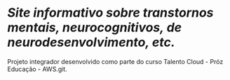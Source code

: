 # *Site informativo sobre transtornos mentais, neurocognitivos, de neurodesenvolvimento, etc.*
Projeto integrador desenvolvido como parte do curso Talento Cloud - Próz Educação - AWS.git.

